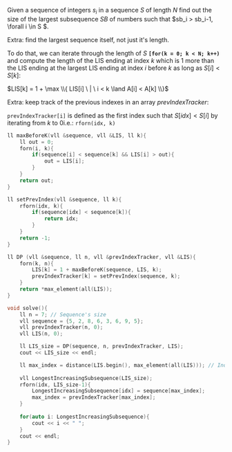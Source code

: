 Given a sequence of integers $s_i$ in a sequence $S$ of length $N$ find out the size of the largest subsequence $SB$ of numbers such that $sb_i > sb_i-1, \forall i \in S $.

Extra: find the largest sequence itself, not just it's length.

To do that, we can iterate through the length of $S$ **``[for(k = 0; k < N; k++)``** and compute the length of the LIS ending at index $k$ which is 1 more than the LIS ending at the largest LIS ending at index $i$ before $k$ as long as $S[i] < S[k]$:

$LIS[k] = 1 + \max \\{ LIS[i] \ | \ i < k \land A[i] < A[k] \\}$

Extra: keep track of the previous indexes in an array $prevIndexTracker$:

`prevIndexTracker[i]` is defined as the first index such that $S[idx] < S[i]$ by iterating from $k$ to $0$i.e.: `rforn(idx, k)`


```c++
ll maxBeforeK(vll &sequence, vll &LIS, ll k){
    ll out = 0;
    forn(i, k){
        if(sequence[i] < sequence[k] && LIS[i] > out){
            out = LIS[i];
        }
    }
    return out;
}

ll setPrevIndex(vll &sequence, ll k){
    rforn(idx, k){
        if(sequence[idx] < sequence[k]){
            return idx;
        }
    }
    return -1;
}

ll DP (vll &sequence, ll n, vll &prevIndexTracker, vll &LIS){
    forn(k, n){
        LIS[k] = 1 + maxBeforeK(sequence, LIS, k);
        prevIndexTracker[k] = setPrevIndex(sequence, k);
    } 
    return *max_element(all(LIS));
}

void solve(){
    ll n = 7; // Sequence's size
    vll sequence = {5, 2, 8, 6, 3, 6, 9, 5};
    vll prevIndexTracker(n, 0);
    vll LIS(n, 0);

    ll LIS_size = DP(sequence, n, prevIndexTracker, LIS);
    cout << LIS_size << endl;

    ll max_index = distance(LIS.begin(), max_element(all(LIS))); // Index of the element at the end of the longest increasing subsequence  
   
    vll LongestIncreasingSubsequence(LIS_size); 
    rforn(idx, LIS_size-1){
        LongestIncreasingSubsequence[idx] = sequence[max_index];
        max_index = prevIndexTracker[max_index];
    }
  
    for(auto i: LongestIncreasingSubsequence){
        cout << i << " "; 
    }
    cout << endl; 
}
```
